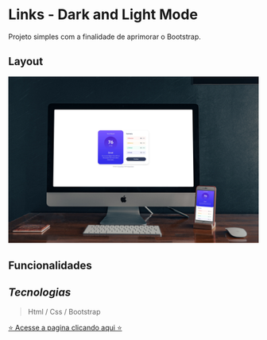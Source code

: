
# Links - Dark and Light Mode
Projeto simples com a finalidade de aprimorar o Bootstrap.

## Layout

<img src="assets/images/layout.JPG" />

## Funcionalidades


## *Tecnologias*
> Html / Css / Bootstrap

[⭐ Acesse a pagina clicando aqui ⭐](https://robertodev3.github.io/Results-Summary-Component/)
